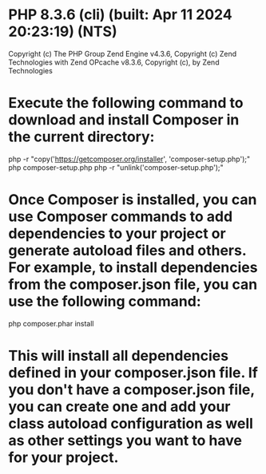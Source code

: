 # PHP 8.3.6 (cli) (built: Apr 11 2024 20:23:19) (NTS)
Copyright (c) The PHP Group
Zend Engine v4.3.6, Copyright (c) Zend Technologies
    with Zend OPcache v8.3.6, Copyright (c), by Zend Technologies

# Execute the following command to download and install Composer in the current directory:
php -r "copy('https://getcomposer.org/installer', 'composer-setup.php');"
php composer-setup.php
php -r "unlink('composer-setup.php');"

# Once Composer is installed, you can use Composer commands to add dependencies to your project or generate autoload files and others. For example, to install dependencies from the composer.json file, you can use the following command:
php composer.phar install

# This will install all dependencies defined in your composer.json file. If you don't have a composer.json file, you can create one and add your class autoload configuration as well as other settings you want to have for your project.

